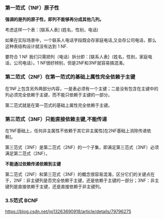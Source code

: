 ### 第一范式（1NF）原子性

**强调的是列的原子性，即列不能够再分成其他几列。**

考虑这样一个表：[联系人表] (姓名，性别，电话)

如果在实际场景中，一个联系人电话字段既会存家庭电话,又会存公司电话，那么这种表结构设计就没有达到 1 NF.

要符合 1 NF 我们只需把列（电话）拆分即：[联系人表]（姓名，性别，家庭电话，公司电话）。1 NF很好辨别，但是2NF和3NF就容易搞混淆。



### 第二范式（2NF）在第一范式的基础上属性完全依赖于主键

在1NF上包含另外两部分内容，一是表必须有一个主键；二是没有包含在主键中的列必须完全依赖于主键，而不能只依赖于主键的一部分。 

第二范式就是在第一范式的基础上属性完全依赖于主键。



### 第三范式（3NF）只能直接依赖主键,不能传递

在1NF基础上，任何非主属性不依赖于其它非主属性[在2NF基础上消除传递依赖]。

第三范式（3NF）是第二范式（2NF）的一个子集，即满足第三范式（3NF）必须满足第二范式（2NF）。

**不能通过依赖传递依赖到主键**

第二范式（2NF）和第三范式（3NF）的概念很容易混淆，区分它们的关键点在于，2NF：非主键列是否完全依赖于主键，还是依赖于主键的一部分；3NF：非主键列是直接依赖于主键，还是直接依赖于非主键列。



### 3.5范式 BCNF

https://blog.csdn.net/jsj13263690918/article/details/79796275